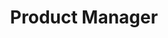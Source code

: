 ---
company: "iScann Group"
title: "Product Manager"
timeframe: "Aug 2021 - Sep 2021"
visible: true
order: 6
context: ["Freelance Engagement", "Rapid Turnaround", "Process Implementation", "Stakeholder Alignment", "MVP Delivery"]
responsibilities:
  - Enhanced product development coordination between client organisation and development team, optimising project approach and refining product roadmap for successful delivery.
  - Delivered fully tested MVP within 5 weeks by implementing Agile methodologies, improving communication frameworks, and ensuring alignment between stakeholders and development objectives.
  - Achieved successful project outcomes through strategic planning, process optimisation, and stakeholder coordination across focused freelance engagement.
---